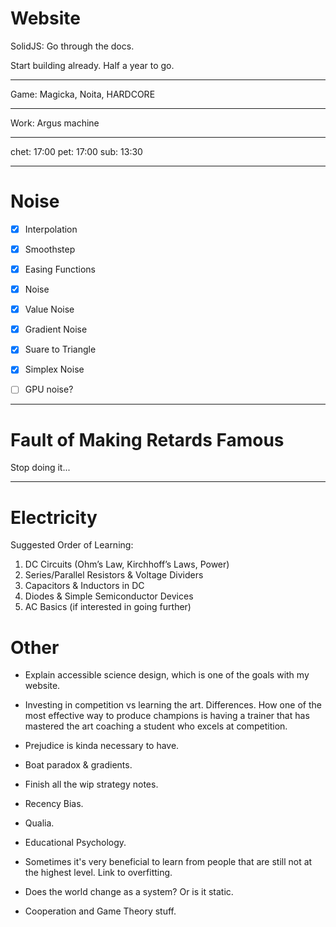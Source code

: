 # Website

SolidJS: Go through the docs.

Start building already. Half a year to go.

---

Game: Magicka, Noita, HARDCORE

---

Work: Argus machine

---

chet: 17:00
pet: 17:00
sub: 13:30

---

# Noise

- [x] Interpolation
- [x] Smoothstep
- [x] Easing Functions
- [x] Noise
- [x] Value Noise
- [x] Gradient Noise
- [x] Suare to Triangle
- [x] Simplex Noise

- [ ] GPU noise?

---

# Fault of Making Retards Famous

Stop doing it...

---

# Electricity

Suggested Order of Learning:

1. DC Circuits (Ohm’s Law, Kirchhoff’s Laws, Power)
2. Series/Parallel Resistors & Voltage Dividers
3. Capacitors & Inductors in DC
4. Diodes & Simple Semiconductor Devices
5. AC Basics (if interested in going further)

# Other

- Explain accessible science design, which is one of the goals with my website.

- Investing in competition vs learning the art. Differences. How one of the most effective way to produce champions is having a trainer that has mastered the art coaching a student who excels at competition.

- Prejudice is kinda necessary to have.

- Boat paradox & gradients.

- Finish all the wip strategy notes.

- Recency Bias.

- Qualia.

- Educational Psychology.

- Sometimes it's very beneficial to learn from people that
  are still not at the highest level. Link to overfitting.

- Does the world change as a system? Or is it static.

- Cooperation and Game Theory stuff.
